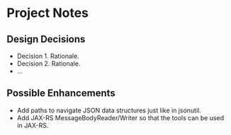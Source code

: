# Project Notes
## Design Decisions

* Decision 1. Rationale.
* Decision 2. Rationale.
* ...

## Possible Enhancements

* Add paths to navigate JSON data structures just like in jsonutil.
* Add JAX-RS MessageBodyReader/Writer so that the tools can be used in JAX-RS.

